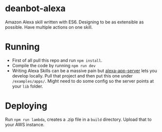 # deanbot-alexa
Amazon Alexa skill written with ES6. Designing to be as extensible as possible. Have multiple actions on one skill.

# Running
- First of all pull this repo and run `npm install`. 
- Compile the code by running `npm run dev`
- Writing Alexa Skills can be a massive pain but [alexa-app-server](https://github.com/matt-kruse/alexa-app-server) lets you develop locally. Pull that project and then put this one under `/examples/apps/`. Might need to do some config so the server points at your `lib` folder.

# Deploying
Run `npm run lambda`, creates a .zip file in a `build` directory. Upload that to your AWS instance.

